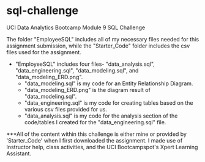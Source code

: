 # sql-challenge
UCI Data Analytics Bootcamp Module 9 SQL Challenge

The folder "EmployeeSQL" includes all of my necessary files needed for this assignment submission, while the "Starter_Code" folder includes the csv files used for the assignment.

- "EmployeeSQL" includes four files- "data_analysis.sql", "data_engineering.sql", "data_modeling.sql", and "data_modeling_ERD.png".
    - "data_modeling.sql" is my code for an Entity Relationship Diagram.
    - "data_modeling_ERD.png" is the diagram result of "data_modeling.sql".
    - "data_engineering.sql" is my code for creating tables based on the various csv files provided for us. 
    - "data_analysis.sql" is my code for the analysis section of the code/tables I created for the "data_engineering.sql" file. 

***All of the content within this challenge is either mine or provided by 'Starter_Code' when I first downloaded the assignment. I made use of Instructor help, class activities, and the UCI Bootcampspot's Xpert Learning Assistant.
